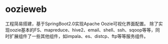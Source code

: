 # oozieweb
工程简易搭建，基于SpringBoot2.0实现Apache Oozie可视化界面配置。
除了实现oozie基本的FS、mapreduce、hive2、email、shell、ssh、sqoop等等，同时扩展组件了一些其他组件，如impala、es、distcp、ftp等等服务组件。
